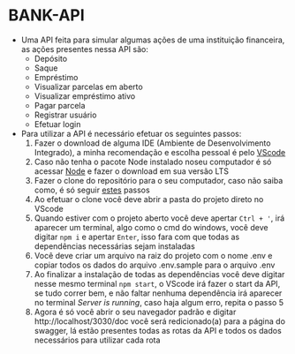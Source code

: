 # BANK-API

* Uma API feita para simular algumas ações de uma instituição financeira, as ações presentes nessa API são:
  * Depósito
  * Saque
  * Empréstimo
  * Visualizar parcelas em aberto
  * Visualizar empréstimo ativo
  * Pagar parcela
  * Registrar usuário
  * Efetuar login
* Para utilizar a API é necessário efetuar os seguintes passos:
  1. Fazer o download de alguma IDE (Ambiente de Desenvolvimento Integrado), a minha recomendação e escolha pessoal é pelo [VScode](https://code.visualstudio.com/)
  2. Caso não tenha o pacote Node instalado noseu computador é só acessar [Node](https://nodejs.org/en/) e fazer o download em sua versão LTS
  3. Fazer o clone do repositório para o seu computador, caso não saiba como, é só seguir [estes](https://docs.github.com/pt/github/creating-cloning-and-archiving-repositories/cloning-a-repository-from-github/cloning-a-repository) passos
  4. Ao efetuar o clone você deve abrir a pasta do projeto direto no VScode
  5. Quando estiver com o projeto aberto você deve apertar `Ctrl + '`, irá aparecer um terminal, algo como o cmd do windows, você deve digitar `npm i` e apertar `Enter`, isso fara com que todas as dependências necessárias sejam instaladas
  6. Você deve criar um arquivo na raiz do projeto com o nome .env e copiar todos os dados do arquivo .env.sample para o arquivo .env
  6. Ao finalizar a instalação de todas as dependências você deve digitar nesse mesmo terminal `npm start`, o VScode irá fazer o start da API, se tudo correr bem, e não faltar nenhuma dependência irá aparecer no terminal *Server is running*, caso haja algum erro, repita o passo 5
  7. Agora é só você abrir o seu navegador padrão e digitar http://localhost/3030/doc você será redicionado(a) para a página do swagger, lá estão presentes todas as rotas da API e todos os dados necessários para utilizar cada rota